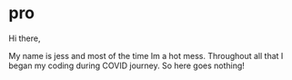 # pro


Hi there, 

My name is jess and most of the time Im a hot mess. Throughout all that I began my coding during COVID journey. So here goes nothing!
